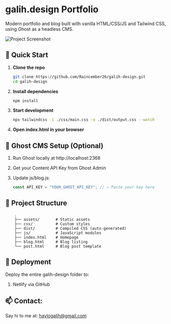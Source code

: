 # galih.design Portfolio

Modern portfolio and blog built with vanilla HTML/CSS/JS and Tailwind CSS, using Ghost as a headless CMS.

![Project Screenshot](https://i.imgur.com/YOUR_SCREENSHOT.jpg) <!-- Replace with actual image URL -->

## 🚀 Quick Start

1. **Clone the repo**
    
    ```bash
   git clone https://github.com/Raincember26/galih-design.git
   cd galih-design

2. **Install dependencies**

    ```bash
    npm install

3. **Start development**

    ```bash
    npx tailwindcss -i ./css/main.css -o ./dist/output.css --watch
    
4. **Open index.html in your browser**

## 🔧 Ghost CMS Setup (Optional)

1. Run Ghost locally at http://localhost:2368
2. Get your Content API Key from Ghost Admin
3. Update js/blog.js:

    ```javascript
    const API_KEY = "YOUR_GHOST_API_KEY"; // ← Paste your key here

## 📂 Project Structure
        
        .
        ├── assets/       # Static assets
        ├── css/          # Custom styles
        ├── dist/         # Compiled CSS (auto-generated)
        ├── js/           # JavaScript modules
        ├── index.html    # Homepage
        ├── blog.html     # Blog listing
        └── post.html     # Blog post template


## 🔧 Deployment

Deploy the entire galih-design folder to:

1. Netlify via GitHub

## 📫 Contact: 
Say hi to me at: haylogalih@gmail.com